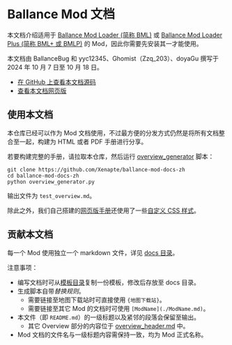 # Ballance Mod 文档

本文档介绍适用于 [Ballance Mod Loader (简称 BML)](https://github.com/Gamepiaynmo/BallanceModLoader) 或 [Ballance Mod Loader Plus (简称 BML+ 或 BMLP)](https://github.com/doyaGu/BallanceModLoaderPlus) 的 Mod，因此你需要先安装其一才能使用。

本文档由 BallanceBug 和 yyc12345、Ghomist（Zzq_203）、doyaGu 撰写于 2024 年 10 月 7 日至 10 月 18 日。

- [在 GitHub 上查看本文档源码](https://github.com/Xenapte/ballance-mod-docs-zh)
- [查看本文档网页版](https://bcrc.site/docs/mods)

## 使用本文档

本仓库已经可以作为 Mod 文档使用，不过最方便的分发方式仍然是将所有文档整合至一起，构建为 HTML 或者 PDF 手册进行分享。

若要构建完整的手册，请拉取本仓库，然后运行 [overview_generator](./overview_generator.py) 脚本：

```shell
git clone https://github.com/Xenapte/ballance-mod-docs-zh
cd ballance-mod-docs-zh
python overview_generator.py
```

输出文件为 `test_overview.md`。

除此之外，我们自己搭建的[网页版手册](https://bcrc.site/docs/mods)还使用了一些[自定义 CSS 样式](styles/custom.css)。

## 贡献本文档

每一个 Mod 使用独立一个 markdown 文件，详见 [docs 目录](./docs/)。

注意事项：

- 编写文档时可从[模板目录](./templates/)复制一份模板，修改后存放至 docs 目录。
- 生成脚本自带*替换规则*。
  * 需要链接至地图下载站时可直接使用 `{地图下载站}`。
  * 需要链接至其它 Mod 的文档时可使用 `[ModName](./ModName.md)`。
- 本文件（即 `README.md`）的一级标题以及紧邻的段落会保留至输出。
  * 其它 Overview 部分的内容位于 [overview_header.md](./overview_header.md) 中。
- Mod 文档的文件名与一级标题内容需保持一致，均为 Mod 正式名称。

